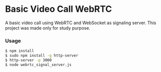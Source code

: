 # Basic Video Call WebRTC

A basic video call using WebRTC and WebSocket as signaling server. This project was made only for study purpose.

### Usage
```sh
$ npm install
$ sudo npm install -g http-server
$ http-server -p 3000
$ node webrtc_signal_server.js
```
